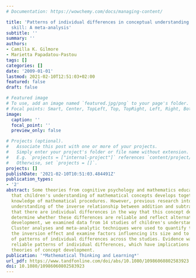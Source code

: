 ```yaml
---
# Documentation: https://wowchemy.com/docs/managing-content/

title: 'Patterns of individual differences in conceptual understanding and arithmetical
  skill: A meta-analysis'
subtitle: ''
summary: ''
authors:
- Camilla K. Gilmore
- Marietta Papadatou-Pastou
tags: []
categories: []
date: '2009-01-01'
lastmod: 2021-02-10T12:51:03+02:00
featured: false
draft: false

# Featured image
# To use, add an image named `featured.jpg/png` to your page's folder.
# Focal points: Smart, Center, TopLeft, Top, TopRight, Left, Right, BottomLeft, Bottom, BottomRight.
image:
  caption: ''
  focal_point: ''
  preview_only: false

# Projects (optional).
#   Associate this post with one or more of your projects.
#   Simply enter your project's folder or file name without extension.
#   E.g. `projects = ["internal-project"]` references `content/project/deep-learning/index.md`.
#   Otherwise, set `projects = []`.
projects: []
publishDate: '2021-02-10T10:51:03.484491Z'
publication_types:
- '2'
abstract: Some theories from cognitive psychology and mathematics education suggest
  that children's understanding of mathematical concepts develops together with their
  knowledge of mathematical procedures. However, previous research into children's
  understanding of the inverse relationship between addition and subtraction suggests
  that there are individual differences in the way that this concept develops. To
  determine whether these differences are reliable and reflect alternative paths of
  development, we examined data from 14 studies of children's understanding of inversion.
  Cluster analyses and meta-analytic techniques were used to quantify the size of
  the inversion effect and examine factors influencing its size and to test the stability
  of patterns of individual differences across the studies. Evidence was found for
  reliable patterns of individual differences, which have implications for current
  theories of concept development.
publication: '*Mathematical Thinking and Learning*'
url_pdf: https://www.tandfonline.com/doi/abs/10.1080/10986060802583923
doi: 10.1080/10986060802583923
---
```

